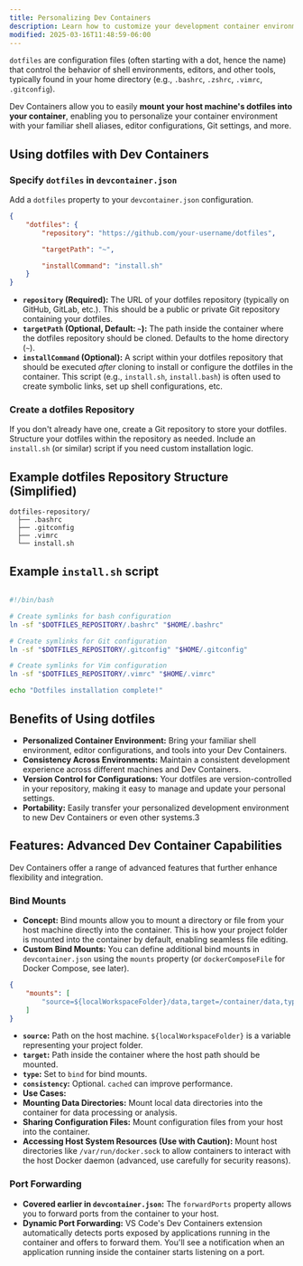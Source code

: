 ```yaml
---
title: Personalizing Dev Containers
description: Learn how to customize your development container environment with dotfiles and advanced configuration options
modified: 2025-03-16T11:48:59-06:00
---
```


`dotfiles` are configuration files (often starting with a dot, hence the name) that control the behavior of shell environments, editors, and other tools, typically found in your home directory (e.g., `.bashrc`, `.zshrc`, `.vimrc`, `.gitconfig`).

Dev Containers allow you to easily **mount your host machine's dotfiles into your container**, enabling you to personalize your container environment with your familiar shell aliases, editor configurations, Git settings, and more.

## Using dotfiles with Dev Containers

### Specify `dotfiles` in `devcontainer.json`

Add a `dotfiles` property to your `devcontainer.json` configuration.

```json
{
	"dotfiles": {
		"repository": "https://github.com/your-username/dotfiles",

		"targetPath": "~",

		"installCommand": "install.sh"
	}
}
```

- **`repository` (Required):** The URL of your dotfiles repository (typically on GitHub, GitLab, etc.). This should be a public or private Git repository containing your dotfiles.
- **`targetPath` (Optional, Default: `~`):** The path inside the container where the dotfiles repository should be cloned. Defaults to the home directory (`~`).
- **`installCommand` (Optional):** A script within your dotfiles repository that should be executed _after_ cloning to install or configure the dotfiles in the container. This script (e.g., `install.sh`, `install.bash`) is often used to create symbolic links, set up shell configurations, etc.

### Create a dotfiles Repository

If you don't already have one, create a Git repository to store your dotfiles. Structure your dotfiles within the repository as needed. Include an `install.sh` (or similar) script if you need custom installation logic.

## Example dotfiles Repository Structure (Simplified)

```
dotfiles-repository/
  ├── .bashrc
  ├── .gitconfig
  ├── .vimrc
  └── install.sh
```

## Example `install.sh` script

```sh

#!/bin/bash

# Create symlinks for bash configuration
ln -sf "$DOTFILES_REPOSITORY/.bashrc" "$HOME/.bashrc"

# Create symlinks for Git configuration
ln -sf "$DOTFILES_REPOSITORY/.gitconfig" "$HOME/.gitconfig"

# Create symlinks for Vim configuration
ln -sf "$DOTFILES_REPOSITORY/.vimrc" "$HOME/.vimrc"

echo "Dotfiles installation complete!"
```

## Benefits of Using dotfiles

- **Personalized Container Environment:** Bring your familiar shell environment, editor configurations, and tools into your Dev Containers.
- **Consistency Across Environments:** Maintain a consistent development experience across different machines and Dev Containers.
- **Version Control for Configurations:** Your dotfiles are version-controlled in your repository, making it easy to manage and update your personal settings.
- **Portability:** Easily transfer your personalized development environment to new Dev Containers or even other systems.3

## Features: Advanced Dev Container Capabilities

Dev Containers offer a range of advanced features that further enhance flexibility and integration.

### Bind Mounts

- **Concept:** Bind mounts allow you to mount a directory or file from your host machine directly into the container. This is how your project folder is mounted into the container by default, enabling seamless file editing.
- **Custom Bind Mounts:** You can define additional bind mounts in `devcontainer.json` using the `mounts` property (or `dockerComposeFile` for Docker Compose, see later).

```json
{
	"mounts": [
		"source=${localWorkspaceFolder}/data,target=/container/data,type=bind,consistency=cached"
	]
}
```

- **`source`:** Path on the host machine. `${localWorkspaceFolder}` is a variable representing your project folder.
- **`target`:** Path inside the container where the host path should be mounted.
- **`type`:** Set to `bind` for bind mounts.
- **`consistency`:** Optional. `cached` can improve performance.
- **Use Cases:**
- **Mounting Data Directories:** Mount local data directories into the container for data processing or analysis.
- **Sharing Configuration Files:** Mount configuration files from your host into the container.
- **Accessing Host System Resources (Use with Caution):** Mount host directories like `/var/run/docker.sock` to allow containers to interact with the host Docker daemon (advanced, use carefully for security reasons).

### Port Forwarding

- **Covered earlier in `devcontainer.json`:** The `forwardPorts` property allows you to forward ports from the container to your host.
- **Dynamic Port Forwarding:** VS Code's Dev Containers extension automatically detects ports exposed by applications running in the container and offers to forward them. You'll see a notification when an application running inside the container starts listening on a port.
